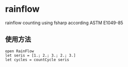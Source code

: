 # rainflow

rainflow counting using fsharp according ASTM E1049-85

## 使用方法
```
open RainFlow
let seris = [1.; 2.; 3.; 2.; 3.]
let cycles = countCycle seris
```
